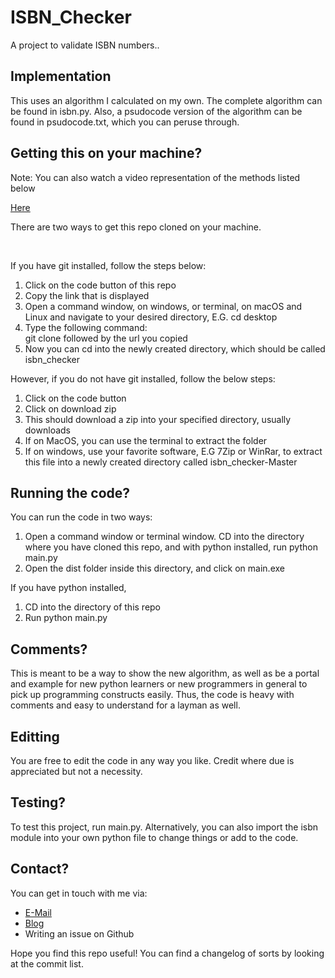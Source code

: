 # ISBN_Checker
A project to validate ISBN numbers..

<h2>Implementation</h2>
<p>This uses an algorithm I calculated on my own. The complete algorithm can be found in isbn.py. Also, a psudocode version of the algorithm can be found in psudocode.txt, which you can peruse through.</p>
<h2>Getting this on your machine? </h2>
<p>Note: You can also watch a video representation of the methods listed below</p>
<a href="https://youtu.be/yPl70xpz9wQ">Here</a>
<p>There are two ways to get this repo cloned on your machine.</p>
<br>
<p>If you have git installed, follow the steps below:</p>
<ol>
<li>Click on the code button of this repo</li>
<li>Copy the link that is displayed</li>
<li>Open a command window, on windows, or terminal, on macOS and Linux and navigate to your desired directory, E.G. cd desktop</li>
<li>Type the following command: <br>git clone followed by the url you copied</li>
<li>Now you can cd into the newly created directory, which should be called isbn_checker</li>
</ol>
<p>However, if you do not have git installed, follow the below steps:</p>
<ol>
<li>Click on the code button</li>
<li>Click on download zip</li>
<li>This should download a zip into your specified directory, usually downloads</li>
<li>If on MacOS, you can use the terminal to extract the folder</li>
<li>If on windows, use your favorite software, E.G 7Zip or WinRar, to extract this file into a newly created directory called isbn_checker-Master</li>
</ol>
<h2>Running the code?</h2>
<p>You can run the code in two ways:</p>
<ol>
<li>Open a command window or terminal window. CD into the directory where you have cloned this repo, and with python installed, run python main.py</li>
<li>Open the dist folder inside this directory, and click on main.exe</li>
</ol>
<p>If you have python installed, </p>
<ol>
<li>CD into the directory of this repo</li>
<li>Run python main.py</li>
</ol>
<h2>Comments?</h2>
This is meant to be a way to show the new algorithm, as well as be a portal and example for new python learners or new programmers in general to pick up programming constructs easily. Thus, the code is heavy with comments and easy to understand for a layman as well.
<h2>Editting</h2>
You are free to edit the code in any way you like. Credit where due is appreciated but not a necessity.
<h2>Testing?</h2>
<p>To test this project, run main.py. Alternatively, you can also import the isbn module into your own python file to change things or add to the code.</p>
<h2>Contact?</h2>
<p>You can get in touch with me via:</p>
<ul>
<li><a href="mailto:pranavsavla2003@gmail.com">E-Mail</a></li>
<li><a href="https://techwithphoenix.blogspot.com">Blog</a></li>
<li>Writing an issue on Github</li>
</ul>
<p>Hope you find this repo useful! You can find a changelog of sorts by looking at the commit list.</p>